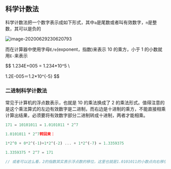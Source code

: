 ## 科学计数法

科学计数法把一个数字表示成如下形式，其中`a`是尾数或者叫有效数字，`n`是整数，其可以是负的

![image-20200629230620793](../../../public/images/image-20200629230620793-1596957070730.png)

而在计算器中使用字母`E/e`(exponent，指数)来表示 10 的乘方，小于 1 的小数就用`E-`来表示

$$
1.234E+005 = 1.234*10^5 \\

1.2E-005＝1.2*10^{-5}
$$

### 二进制科学计数法

常见于计算机的浮点数表示，也就是 10 的乘法换成了 2 的乘法形式。值得注意的是这个乘法算式的左边有效数字是二进制，而右边是十进制的乘方，不能直接相乘计算出结果，必须要将有效数字部分二进制转成十进制，两者才能相乘。

```javascript
171 = 10101011 = 1.0101011 * 2^7

1.0101011 * 2^7转回来：

1*2^0 + 0*2^(-1)+1*2^(-2) ... + 1*2^(-7) = 1.3359375

1.3359375 * 2^7 = 171

// 或者可以这么看，2的指数其实表示浮点数的移位，这里也就是1.0101011的小数点向右移位7个，那么得到的数再转十进制就是原来的整数 171了
```


